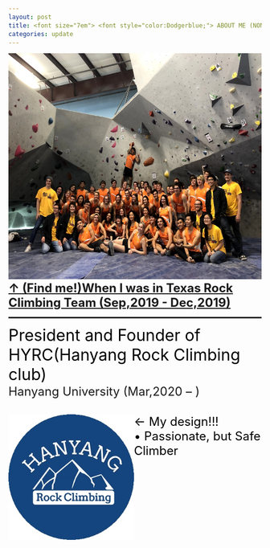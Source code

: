 ```yaml
---
layout: post
title: <font size="7em"> <font style="color:Dodgerblue;"> ABOUT ME (NONACADEMIC)</font></font>
categories: update
---
```

<img src="/images/fulls/TRC.jpg" class="image-img" width="600" height="450">
<font size="5em"><b><u> ↑ (Find me!)When I was in Texas Rock Climbing Team (Sep,2019 - Dec,2019)</u><br></b></font>
<hr style="height:3px">




<h><font size="6em" style="color:black;">
President and Founder of HYRC(Hanyang Rock Climbing club) <br>
</font> <font size="5em"> Hanyang University (Mar,2020 – )
</font><br><br></h>
<div style="float:left;">
<img src="/images/fulls/HYRC.jpg" class="image-img" width="250" height="250">
</div>

<font size="5em" style="color:black;">
← My design!!!<br>
• Passionate, but Safe Climber
</font>
<br><br><br><br><br><br><br><br>
